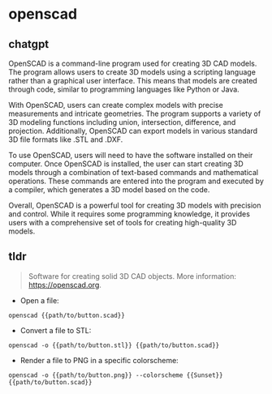 # openscad 
## chatgpt 
OpenSCAD is a command-line program used for creating 3D CAD models. The program allows users to create 3D models using a scripting language rather than a graphical user interface. This means that models are created through code, similar to programming languages like Python or Java.

With OpenSCAD, users can create complex models with precise measurements and intricate geometries. The program supports a variety of 3D modeling functions including union, intersection, difference, and projection. Additionally, OpenSCAD can export models in various standard 3D file formats like .STL and .DXF.

To use OpenSCAD, users will need to have the software installed on their computer. Once OpenSCAD is installed, the user can start creating 3D models through a combination of text-based commands and mathematical operations. These commands are entered into the program and executed by a compiler, which generates a 3D model based on the code.

Overall, OpenSCAD is a powerful tool for creating 3D models with precision and control. While it requires some programming knowledge, it provides users with a comprehensive set of tools for creating high-quality 3D models. 

## tldr 
 
> Software for creating solid 3D CAD objects.
> More information: <https://openscad.org>.

- Open a file:

`openscad {{path/to/button.scad}}`

- Convert a file to STL:

`openscad -o {{path/to/button.stl}} {{path/to/button.scad}}`

- Render a file to PNG in a specific colorscheme:

`openscad -o {{path/to/button.png}} --colorscheme {{Sunset}} {{path/to/button.scad}}`
